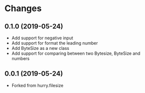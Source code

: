 Changes
=======

0.1.0 (2019-05-24)
----------------

* Add support for negative input
* Add support for format the leading number
* Add ByteSize as a new class
* Add support for comparing between two Bytesize, ByteSize and numbers

0.0.1 (2019-05-24)
----------------

* Forked from hurry.filesize
